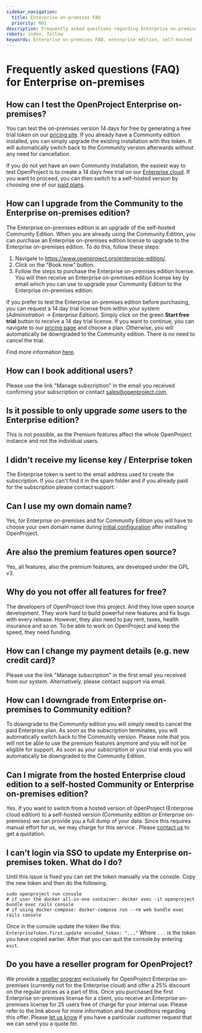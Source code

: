 ```yaml
---
sidebar_navigation:
  title: Enterprise on-premises FAQ
  priority: 001
description: Frequently asked questions regarding Enterprise on-premises
robots: index, follow
keywords: Enterprise on-premises FAQ, enterprise edition, self-hosted
---
```



# Frequently asked questions (FAQ) for Enterprise on-premises

## How can I test the OpenProject Enterprise on-premises?

You can test the on-premises version 14 days for free by generating a free trial token on our [pricing site](https://www.openproject.org/pricing/). If you already have a Community edition installed, you can simply upgrade the existing installation with this token. It will automatically switch back to the Community version afterwards without any need for cancellation.

If you do not yet have an own Community installation, the easiest way to test OpenProject is to create a 14 days free trial on our [Enterprise cloud](https://start.openproject.com/). If you want to proceed, you can then switch to a self-hosted version by choosing one of our [paid plans](https://www.openproject.org/pricing/).

## How can I upgrade from the Community to the Enterprise on-premises edition?

The Enterprise on-premises edition is an upgrade of the self-hosted Community Edition. When you are already using the Community Edition, you can purchase an Enterprise on-premises edition license to upgrade to the Enterprise on-premises edition. To do this, follow these steps:

1. Navigate to https://www.openproject.org/enterprise-edition/.
2. Click on the "Book now" button.
3. Follow the steps to purchase the Enterprise on-premises edition license. You will then receive an Enterprise on-premises edition license key by email which you can use to upgrade your Community Edition to the Enterprise on-premises edition. 

If you prefer to test the Enterprise on-premises edition before purchasing, you can request a 14 day trial license from within your system (*Administration -> Enterprise Edition*). Simply click on the green **Start free trial** button to receive a 14 day trial license. If you want to continue, you can navigate to our [pricing page](https://www.openproject.org/pricing/) and choose a plan. Otherwise, you will automatically be downgraded to the Community edition. There is no need to cancel the trial.

Find more information [here](https://www.openproject.org/blog/enterprise-edition-upgrade-test-free/).

## How can I book additional users?

Please use the link "Manage subscription" in the email you received confirming your subscription or contact sales@openproject.com. 

## Is it possible to only upgrade *some* users to the Enterprise edition?

This is not possible, as the Premium features affect the whole OpenProject instance and not the individual users.

## I didn't receive my license key / Enterprise token

The Enterprise token is sent to the email address used to create the subscription. If you can't find it in the spam folder and if you already paid for the subscription please contact support.

## Can I use my own domain name?

Yes, for Enterprise on-premises and for Community Edition you will have to choose your own domain name during [initial configuration](../../../installation-and-operations/installation/packaged/#initial-configuration) after installing OpenProject.

## Are also the premium features open source?

Yes, all features, also the premium features, are developed under the GPL v3.

## Why do you not offer all features for free?

The developers of OpenProject love this project. And they love open source development. They work hard to build powerful new features and fix bugs with every release. However, they also need to pay rent, taxes, health insurance and so on. To be able to work on OpenProject and keep the speed, they need funding.

## How can I change my payment details (e.g. new credit card)?

Please use the link "Manage subscription" in the first email you received from our system. Alternatively, please contact support via email.

## How can I downgrade from Enterprise on-premises to Community edition?

To downgrade to the Community edition you will simply need to cancel the paid Enterprise plan. As soon as the subscription terminates, you will automatically switch back to the Community version. Please note that you will not be able to use the premium features anymore and you will not be eligible for support. As soon as your subscription or your trial ends you will automatically be downgraded to the Community Edition.

## Can I migrate from the hosted Enterprise cloud edition to a self-hosted Community or Enterprise on-premises edition?

Yes. If you want to switch from a hosted version of OpenProject (Enterprise cloud edition) to a self-hosted version (Community edition or Enterprise on-premises) we can provide you a full dump of your data. Since this requires manual effort for us, we may charge for this service . Please [contact us](https://www.openproject.org/contact-us/) to get a quotation.

## I can't login via SSO to update my Enterprise on-premises token. What do I do?

Until this issue is fixed you can set the token manually via the console. Copy the new token and then do the following.

```
sudo openproject run console
# if user the docker all-in-one container: docker exec -it openproject bundle exec rails console
# if using docker-compose: docker-compose run --rm web bundle exec rails console
```
Once in the console update the token like this:
`EnterpriseToken.first.update encoded_token: "..."`
Where `...` is the token you have copied earlier.
After that you can quit the console by entering `exit`.


## Do you have a reseller program for OpenProject?

We provide a [reseller program](https://www.openproject.org/reseller-program/) exclusively for OpenProject Enterprise on-premises (currently not for the Enterprise cloud) and offer a 25% discount on the regular prices as a part of this. Once you purchased the first Enterprise on-premises license for a client, you receive an Enterprise on-premises license for 25 users free of charge for your internal use. Please refer to the link above for more information and the conditions regarding this offer.
Please [let us know](mailto:sales@openproject.com) if you have a particular customer request that we can send you a quote for.